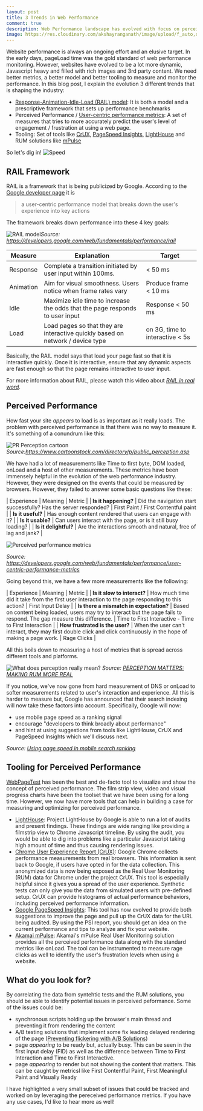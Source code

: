 ```yaml
---
layout: post
title: 3 Trends in Web Performance
comment: true
description: Web Performance landscape has evolved with focus on perceived performance, RAIL model, focus on mobile website speed and better tooling. The blog explains new metrics and relates them to measurement tools.
image: https://res.cloudinary.com/akshayranganath/image/upload/f_auto,q_auto/blog/speed-2018.jpg
---
```


Website performance is always an ongoing effort and an elusive target. In the early days, pageLoad time was the gold standard of web performance monitoring. However, websites have evolved to be a lot more dynamic, Javascript heavy and filled with rich images and 3rd party content. We need better metrics, a better model and better tooling to measure and monitor the performance. In this blog post, I explain the evolution 3 different trends that is shaping the industry:

- [Response-Animation-Idle-Load (RAIL) model](https://developers.google.com/web/fundamentals/performance/rail): It is both a model and a prescriptive framework that sets up performance benchmarks
- Perceived Performance / [User-centric performance metrics](https://developers.google.com/web/fundamentals/performance/user-centric-performance-metrics): A set of measures that tries to more accurately predict the user's level of engagement / frustration at using a web page.
- Tooling: Set of tools like [CrUX](https://developers.google.com/web/tools/chrome-user-experience-report/), [PageSpeed Insights](https://developers.google.com/speed/pagespeed/insights/), [LightHouse](https://developers.google.com/web/tools/lighthouse/) and RUM solutions like [mPulse](https://www.akamai.com/us/en/products/web-performance/mpulse-real-user-monitoring.jsp)

So let's dig in!
![Speed](https://res.cloudinary.com/akshayranganath/image/upload/f_auto,q_auto/blog/speed-2018.jpg)

## RAIL Framework
RAIL is a framework that is being publicized by Google. According to the [Google developer page](https://developers.google.com/web/fundamentals/performance/rail) it is

>a user-centric performance model that breaks down the user's experience into key actions

The framework breaks down performance into these 4 key goals:

![RAIL model](https://developers.google.com/web/fundamentals/performance/images/rail.png)<cite>Source: <a href="https://developers.google.com/web/fundamentals/performance/rail">https://developers.google.com/web/fundamentals/performance/rail</a></cite>

| Measure | Explanation | Target |
| ------- | ----------- | ------ |
| Response | Complete a transition initiated by user input within 100ms. | < 50 ms | 
| Animation | Aim for visual smoothness. Users notice when frame rates vary | Produce frame < 10 ms |
| Idle | Maximize idle time to increase the odds that the page responds to user input | Response < 50 ms |
| Load | Load pages so that they are interactive quickly based on network / device type | on 3G, time to interactive < 5s |

Basically, the RAIL model says that load your page fast so that it is interactive quickly. Once it is interactive, ensure that any dynamic aspects are fast enough so that the page remains interactive to user input.

For more information about RAIL, please watch this video about _[RAIL in real word](https://www.youtube.com/watch?time_continue=3&v=iIV1xPFXmBs)_.

## Perceived Performance
How fast your site _appears_ to load is as important as it really loads. The problem with perceived performance is that there was no way to measure it. It's something of a conundrum like this:

![PR Perception cartoon](http://forwardthinkingpt.com/wp-content/uploads/2014/09/24cartoon.jpg)
<cite>Source:<a href="https://www.cartoonstock.com/directory/p/public_perception.asp">https://www.cartoonstock.com/directory/p/public_perception.asp</a>

We have had a lot of measurements like Time to first byte, DOM loaded, onLoad and a host of other measurements. These metrics have been immensely helpful in the evolution of the web performance industry. However, they were designed on the events that could be measured by browsers. However, they failed to answer some basic questions like these:

| Experience | Meaning | Metric |
| __Is it happening?__ | Did the navigation start successfully? Has the server responded? | First Paint / First Contentful paint |
| __Is it useful?__ | Has enough content rendered that users can engage with it? |
| __Is it usable?__	| Can users interact with the page, or is it still busy loading? |
| __Is it delightful?__ | Are the interactions smooth and natural, free of lag and jank? |

![Perceived performance metrics](https://developers.google.com/web/fundamentals/performance/images/perf-metrics-load-timeline.png)

<cite>Source: <a href="https://developers.google.com/web/fundamentals/performance/user-centric-performance-metrics">https://developers.google.com/web/fundamentals/performance/user-centric-performance-metrics</a></cite>

Going beyond this, we have a few more measurements like the following:

| Experience | Meaning | Metric |
| __Is it slow to interact?__ | How much time did it take from the first user interaction to the page responding to this action? | First Input Delay | 
| __Is there a mismatch in expectation?__ | Based on content being loaded, users may try to interact but the page fails to respond. The gap measure this difference. | Time to First Interactive - Time to First Interaction |
| __How frustrated is the user?__ | When the user can't interact, they may first double click and click continuously in the hope of making a page work. | Rage Clicks |

All this boils down to measuring a host of metrics that is spread across different tools and platforms.

![What does perception really mean?](https://blogs.akamai.com/blog2pic2.png)
<cite>Source: <a href="https://blogs.akamai.com/2018/04/perception-matters-measure-perceived-performance.html">PERCEPTION MATTERS: MAKING RUM MORE REAL</a></cite>

If you notice, we've now gone from hard measurement of DNS or onLoad to softer measurements related to user's interaction and experience. All this is harder to measure but, Google has announced that their search indexing will now take these factors into account. Specifically, Google will now:

- use mobile page speed as a ranking signal
- encourage "developers to think broadly about performance"
- and hint at using suggestions from tools like LightHouse, CrUX and PageSpeed Insights which we'll discuss next.

<cite>Source: <a href="https://blogs.akamai.com/2018/04/perception-matters-measure-perceived-performance.html">Using page speed in mobile search ranking</a></cite>

## Tooling for Perceived Performance

[WebPageTest](https://www.webpagetest.org/) has been the best and de-facto tool to visualize and show the concept of perceived performance. The film strip view, video and visual progress charts have been the toolset that we have been using for a long time. However, we now have more tools that can help in building a case for measuring and optimizing for perceived performance.

- [LightHouse](https://developers.google.com/web/tools/lighthouse/): Project LightHouse by Google is able to run a lot of audits and present findings. These findings are wide ranging like providing a filmstrip view to Chrome Javascript timeline. By using the audit, you would be able to dig into problems like a particular Javascript taking high amount of time and thus causing rendering issues.
- [Chrome User Experience Report (CrUX)](https://developers.google.com/web/tools/chrome-user-experience-report/): Google Chrome collects performance measurements from real browsers. This information is sent back to Google, if users have opted in for the data collection. This anonymized data is now being exposed as the Real User Monitoring (RUM) data for Chrome under the project CrUX. This tool is especially helpful since it gives you a spread of the user experience. Synthetic tests can only give you the data from simulated users with pre-defined setup. CrUX can provide histograms of actual performance behaviors, including perceived performance information.
- [Google PageSpeed Insights](https://developers.google.com/speed/pagespeed/insights): This tool has now evolved to provide both suggestions to improve the page and pull up the CrUX data for the URL being audited. By using the PSI report, you should get an idea on the current performance and tips to analyze and fix your website.
- [Akamai mPulse](https://www.akamai.com/us/en/products/web-performance/mpulse-real-user-monitoring.jsp): Akamai's mPulse Real User Monitoring solution provides all the perceived performance data along with the standard metrics like onLoad. The tool can be instrumented to measure rage clicks as well to identify the user's frustration levels when using a website.

## What do you look for?
By correlating the data from syntehtic tests and the RUM solutions, you should be able to identify potential issues in perceived peformance. Some of the issues could be:

- synchronous scripts holding up the browser's main thread and preventing it from rendering the content
- A/B testing solutions that implement some fix leading delayed rendering of the page ([Preventing flickering with A/B Solutions](https://growthhackers.com/questions/ask-gh-how-do-you-deal-with-flickering-when-ab-testing/))
- page _appearing_ to be ready but, actually busy. This can be seen in the first input delay (FID) as well as the difference between Time to First Interaction and Time to First Interactive. 
- page _appearing_ to render but not showing the content that matters. This can be caught by metricsl like First Contentful Paint, First Meaningful Paint and Visually Ready

I have highlighted a very small subset of issues that could be tracked and worked on by leveraging the pereceived performance metrics. If you have any use cases, I'd like to hear more as well!